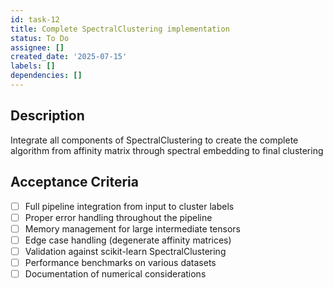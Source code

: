 ```yaml
---
id: task-12
title: Complete SpectralClustering implementation
status: To Do
assignee: []
created_date: '2025-07-15'
labels: []
dependencies: []
---
```


## Description

Integrate all components of SpectralClustering to create the complete algorithm from affinity matrix through spectral embedding to final clustering

## Acceptance Criteria

- [ ] Full pipeline integration from input to cluster labels
- [ ] Proper error handling throughout the pipeline
- [ ] Memory management for large intermediate tensors
- [ ] Edge case handling (degenerate affinity matrices)
- [ ] Validation against scikit-learn SpectralClustering
- [ ] Performance benchmarks on various datasets
- [ ] Documentation of numerical considerations
